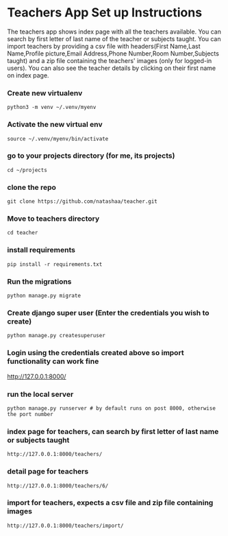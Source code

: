 # Teachers App Set up Instructions
The teachers app shows index page with all the teachers available.
You can search by first letter of last name of the teacher or subjects taught.
You can import teachers by providing a csv file with headers(First Name,Last Name,Profile picture,Email Address,Phone Number,Room Number,Subjects taught) and a zip file containing the teachers' images (only for logged-in users).
You can also see the teacher details by clicking on their first name on index page.

### Create new virtualenv
```
python3 -m venv ~/.venv/myenv
```

### Activate the new virtual env
```
source ~/.venv/myenv/bin/activate
```

### go to your projects directory (for me, its projects)
```
cd ~/projects
```

### clone the repo
```
git clone https://github.com/natashaa/teacher.git
```

### Move to teachers directory

```
cd teacher
```

### install requirements

```
pip install -r requirements.txt
```

### Run the migrations
```python manage.py migrate```

### Create django super user (Enter the credentials you wish to create)
```python manage.py createsuperuser```

### Login using the credentials created above so import functionality can work fine
http://127.0.0.1:8000/

### run the local server
```
python manage.py runserver # by default runs on post 8000, otherwise the port number
```

### index page for teachers, can search by first letter of last name or subjects taught
```
http://127.0.0.1:8000/teachers/
```

### detail page for teachers
```
http://127.0.0.1:8000/teachers/6/
```

### import for teachers, expects a csv file and zip file containing images
```
http://127.0.0.1:8000/teachers/import/
```

